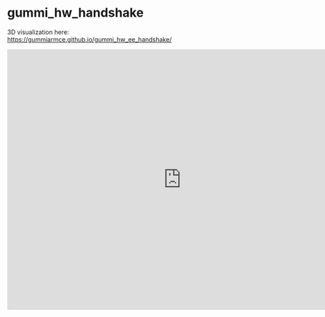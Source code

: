 # gummi_hw_handshake

3D visualization here: https://gummiarmce.github.io/gummi_hw_ee_handshake/

<iframe src="https://myhub.autodesk360.com/ue290657e/shares/public/SH7f1edQT22b515c761e6c14c3106597302e?mode=embed" width="800" height="600" allowfullscreen="true" webkitallowfullscreen="true" mozallowfullscreen="true"  frameborder="0"></iframe>
